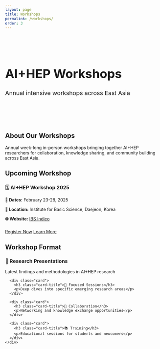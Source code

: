 ```yaml
---
layout: page
title: Workshops
permalink: /workshops/
order: 3
---
```


<div class="hero-section" style="padding: 3rem 0; margin-bottom: 3rem;">
  <div class="wrapper">
    <h1 class="hero-title" style="font-size: 2.5rem;">AI+HEP Workshops</h1>
    <p class="hero-subtitle" style="font-size: 1.2rem;">Annual intensive workshops across East Asia</p>
  </div>
</div>

<div class="wrapper">
  <div class="content-section">
    <h2 class="section-title">About Our Workshops</h2>
    <p>Annual week-long in-person workshops bringing together AI+HEP researchers for collaboration, knowledge sharing, and community building across East Asia.</p>
  </div>

  <div class="content-section">
    <h2 class="section-title">Upcoming Workshop</h2>
    <div class="card">
      <h3 class="card-title">🗓️ AI+HEP Workshop 2025</h3>
      <div style="margin: 1rem 0;">
        <p><strong>📅 Dates:</strong> February 23-28, 2025</p>
        <p><strong>📍 Location:</strong> Institute for Basic Science, Daejeon, Korea</p>
        <p><strong>🌐 Website:</strong> <a href="https://indico.ibs.re.kr/event/789/" target="_blank">IBS Indico</a></p>
      </div>
      <div style="margin-top: 1.5rem;">
        <a href="https://indico.ibs.re.kr/event/789/" class="btn" target="_blank">Register Now</a>
        <a href="#format" class="btn btn-outline">Learn More</a>
      </div>
    </div>
  </div>

  <div class="content-section" id="format">
    <h2 class="section-title">Workshop Format</h2>
    <div class="card-grid">
      <div class="card">
        <h3 class="card-title">🎤 Research Presentations</h3>
        <p>Latest findings and methodologies in AI+HEP research</p>
      </div>
      
      <div class="card">
        <h3 class="card-title">🎯 Focused Sessions</h3>
        <p>Deep dives into specific emerging research areas</p>
      </div>
      
      <div class="card">
        <h3 class="card-title">🤝 Collaboration</h3>
        <p>Networking and knowledge exchange opportunities</p>
      </div>
      
      <div class="card">
        <h3 class="card-title">📚 Training</h3>
        <p>Educational sessions for students and newcomers</p>
      </div>
    </div>
  </div>
</div>
